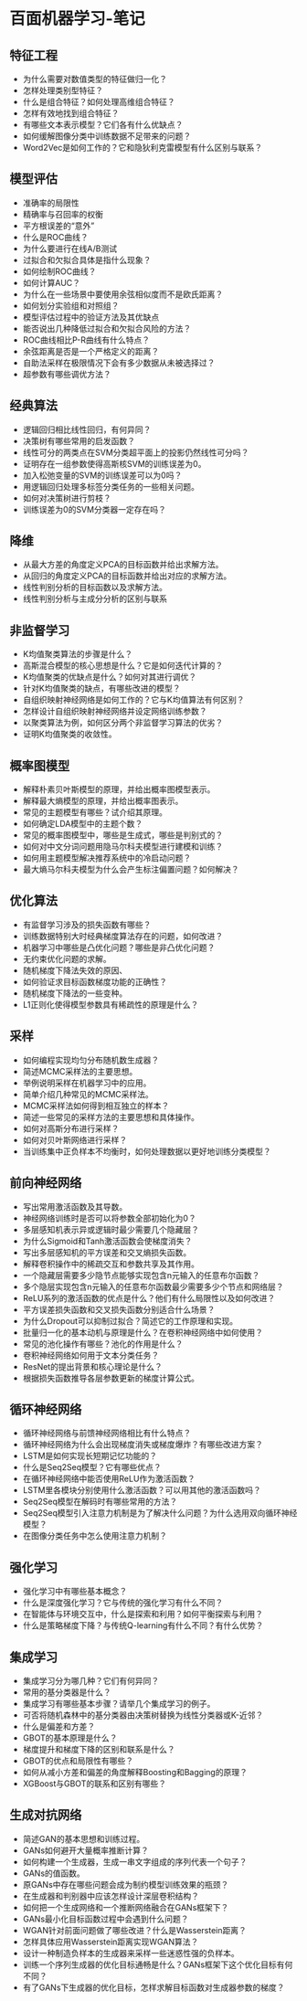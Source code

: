 # 百面机器学习-笔记

## 特征工程

- 为什么需要对数值类型的特征做归一化？
- 怎样处理类别型特征？
- 什么是组合特征？如何处理高维组合特征？
- 怎样有效地找到组合特征？
- 有哪些文本表示模型？它们各有什么优缺点？
- 如何缓解图像分类中训练数据不足带来的问题？
- Word2Vec是如何工作的？它和隐狄利克雷模型有什么区别与联系？

## 模型评估

- 准确率的局限性
- 精确率与召回率的权衡
- 平方根误差的“意外”
- 什么是ROC曲线？
- 为什么要进行在线A/B测试
- 过拟合和欠拟合具体是指什么现象？
- 如何绘制ROC曲线？
- 如何计算AUC？
- 为什么在一些场景中要使用余弦相似度而不是欧氏距离？
- 如何划分实验组和对照组？
- 模型评估过程中的验证方法及其优缺点
- 能否说出几种降低过拟合和欠拟合风险的方法？
- ROC曲线相比P-R曲线有什么特点？
- 余弦距离是否是一个严格定义的距离？
- 自助法采样在极限情况下会有多少数据从未被选择过？
- 超参数有哪些调优方法？

## 经典算法

- 逻辑回归相比线性回归，有何异同？
- 决策树有哪些常用的启发函数？
- 线性可分的两类点在SVM分类超平面上的投影仍然线性可分吗？
- 证明存在一组参数使得高斯核SVM的训练误差为0。
- 加入松弛变量的SVM的训练误差可以为0吗？
- 用逻辑回归处理多标签分类任务的一些相关问题。
- 如何对决策树进行剪枝？
- 训练误差为0的SVM分类器一定存在吗？

## 降维

- 从最大方差的角度定义PCA的目标函数并给出求解方法。
- 从回归的角度定义PCA的目标函数并给出对应的求解方法。
- 线性判别分析的目标函数以及求解方法。
- 线性判别分析与主成分分析的区别与联系

## 非监督学习

- K均值聚类算法的步骤是什么？
- 高斯混合模型的核心思想是什么？它是如何迭代计算的？
- K均值聚类的优缺点是什么？如何对其进行调优？
- 针对K均值聚类的缺点，有哪些改进的模型？
- 自组织映射神经网络是如何工作的？它与K均值算法有何区别？
- 怎样设计自组织映射神经网络并设定网络训练参数？
- 以聚类算法为例，如何区分两个非监督学习算法的优劣？
- 证明K均值聚类的收敛性。

## 概率图模型

- 解释朴素贝叶斯模型的原理，并给出概率图模型表示。
- 解释最大熵模型的原理，并给出概率图表示。
- 常见的主题模型有哪些？试介绍其原理。
- 如何确定LDA模型中的主题个数？
- 常见的概率图模型中，哪些是生成式，哪些是判别式的？
- 如何对中文分词问题用隐马尔科夫模型进行建模和训练？
- 如何用主题模型解决推荐系统中的冷启动问题？
- 最大熵马尔科夫模型为什么会产生标注偏置问题？如何解决？

## 优化算法

- 有监督学习涉及的损失函数有哪些？
- 训练数据特别大时经典梯度算法存在的问题，如何改进？
- 机器学习中哪些是凸优化问题？哪些是非凸优化问题？
- 无约束优化问题的求解。
- 随机梯度下降法失效的原因、
- 如何验证求目标函数梯度功能的正确性？
- 随机梯度下降法的一些变种。
- L1正则化使得模型参数具有稀疏性的原理是什么？

## 采样

- 如何编程实现均匀分布随机数生成器？
- 简述MCMC采样法的主要思想。
- 举例说明采样在机器学习中的应用。
- 简单介绍几种常见的MCMC采样法。
- MCMC采样法如何得到相互独立的样本？
- 简述一些常见的采样方法的主要思想和具体操作。
- 如何对高斯分布进行采样？
- 如何对贝叶斯网络进行采样？
- 当训练集中正负样本不均衡时，如何处理数据以更好地训练分类模型？

## 前向神经网络

- 写出常用激活函数及其导数。
- 神经网络训练时是否可以将参数全部初始化为0？
- 多层感知机表示异或逻辑时最少需要几个隐藏层？
- 为什么Sigmoid和Tanh激活函数会使梯度消失？
- 写出多层感知机的平方误差和交叉熵损失函数。
- 解释卷积操作中的稀疏交互和参数共享及其作用。
- 一个隐藏层需要多少隐节点能够实现包含n元输入的任意布尔函数？
- 多个隐层实现包含n元输入的任意布尔函数最少需要多少个节点和网络层？
- ReLU系列的激活函数的优点是什么？他们有什么局限性以及如何改进？
- 平方误差损失函数和交叉损失函数分别适合什么场景？
- 为什么Dropout可以抑制过拟合？简述它的工作原理和实现。
- 批量归一化的基本动机与原理是什么？在卷积神经网络中如何使用？
- 常见的池化操作有哪些？池化的作用是什么？
- 卷积神经网络如何用于文本分类任务？
- ResNet的提出背景和核心理论是什么？
- 根据损失函数推导各层参数更新的梯度计算公式。

## 循环神经网络

- 循环神经网络与前馈神经网络相比有什么特点？
- 循环神经网络为什么会出现梯度消失或梯度爆炸？有哪些改进方案？
- LSTM是如何实现长短期记忆功能的？
- 什么是Seq2Seq模型？它有哪些优点？
- 在循环神经网络中能否使用ReLU作为激活函数？
- LSTM里各模块分别使用什么激活函数？可以用其他的激活函数吗？
- Seq2Seq模型在解码时有哪些常用的方法？
- Seq2Seq模型引入注意力机制是为了解决什么问题？为什么选用双向循环神经模型？
- 在图像分类任务中怎么使用注意力机制？

## 强化学习

- 强化学习中有哪些基本概念？
- 什么是深度强化学习？它与传统的强化学习有什么不同？
- 在智能体与环境交互中，什么是探索和利用？如何平衡探索与利用？
- 什么是策略梯度下降？与传统Q-learning有什么不同？有什么优势？

## 集成学习

- 集成学习分为哪几种？它们有何异同？
- 常用的基分类器是什么？
- 集成学习有哪些基本步骤？请举几个集成学习的例子。
- 可否将随机森林中的基分类器由决策树替换为线性分类器或K-近邻？
- 什么是偏差和方差？
- GBOT的基本原理是什么？
- 梯度提升和梯度下降的区别和联系是什么？
- GBOT的优点和局限性有哪些？
- 如何从减小方差和偏差的角度解释Boosting和Bagging的原理？
- XGBoost与GBOT的联系和区别有哪些？

## 生成对抗网络

- 简述GAN的基本思想和训练过程。
- GANs如何避开大量概率推断计算？
- 如何构建一个生成器，生成一串文字组成的序列代表一个句子？
- GANs的值函数。
- 原GANs中存在哪些问题会成为制约模型训练效果的瓶颈？
- 在生成器和判别器中应该怎样设计深层卷积结构？
- 如何把一个生成网络和一个推断网络融合在GANs框架下？
- GANs最小化目标函数过程中会遇到什么问题？
- WGAN针对前面问题做了哪些改进？什么是Wasserstein距离？
- 怎样具体应用Wasserstein距离实现WGAN算法？
- 设计一种制造负样本的生成器来采样一些迷惑性强的负样本。
- 训练一个序列生成器的优化目标通畅是什么？GANs框架下这个优化目标有何不同？
- 有了GANs下生成器的优化目标，怎样求解目标函数对生成器参数的梯度？
